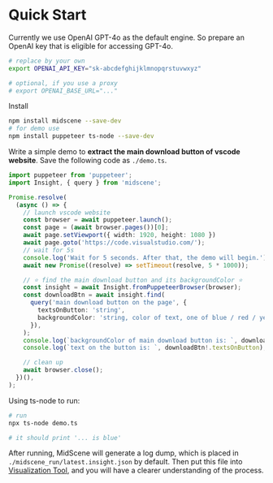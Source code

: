 # Quick Start

Currently we use OpenAI GPT-4o as the default engine. So prepare an OpenAI key that is eligible for accessing GPT-4o.

```bash
# replace by your own
export OPENAI_API_KEY="sk-abcdefghijklmnopqrstuvwxyz"

# optional, if you use a proxy
# export OPENAI_BASE_URL="..."
```

Install 

```bash
npm install midscene --save-dev
# for demo use
npm install puppeteer ts-node --save-dev 
```

Write a simple demo to **extract the main download button of vscode website**.
Save the following code as `./demo.ts`.

```typescript
import puppeteer from 'puppeteer';
import Insight, { query } from 'midscene';

Promise.resolve(
  (async () => {
    // launch vscode website
    const browser = await puppeteer.launch();
    const page = (await browser.pages())[0];
    await page.setViewport({ width: 1920, height: 1080 })
    await page.goto('https://code.visualstudio.com/');
    // wait for 5s
    console.log('Wait for 5 seconds. After that, the demo will begin.');
    await new Promise((resolve) => setTimeout(resolve, 5 * 1000));

    // ⭐ find the main download button and its backgroundColor ⭐
    const insight = await Insight.fromPuppeteerBrowser(browser);
    const downloadBtn = await insight.find(
      query('main download button on the page', {
        textsOnButton: 'string',
        backgroundColor: 'string, color of text, one of blue / red / yellow / green / white / black / others',
      }),
    );
    console.log(`backgroundColor of main download button is: `, downloadBtn!.backgroundColor);
    console.log(`text on the button is: `, downloadBtn!.textsOnButton);

    // clean up
    await browser.close();
  })(),
);
```

Using ts-node to run:

```bash
# run
npx ts-node demo.ts

# it should print '... is blue'
```

After running, MidScene will generate a log dump, which is placed in `./midscene_run/latest.insight.json` by default. Then put this file into [Visualization Tool](/visualization/), and you will have a clearer understanding of the process.

